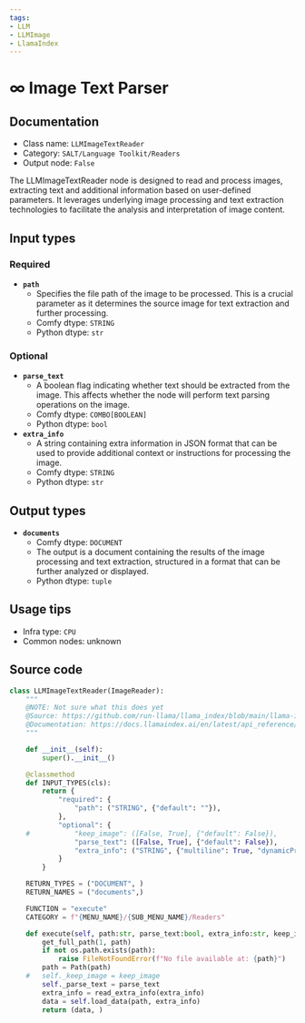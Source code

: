 ```yaml
---
tags:
- LLM
- LLMImage
- LlamaIndex
---
```


# ∞ Image Text Parser
## Documentation
- Class name: `LLMImageTextReader`
- Category: `SALT/Language Toolkit/Readers`
- Output node: `False`

The LLMImageTextReader node is designed to read and process images, extracting text and additional information based on user-defined parameters. It leverages underlying image processing and text extraction technologies to facilitate the analysis and interpretation of image content.
## Input types
### Required
- **`path`**
    - Specifies the file path of the image to be processed. This is a crucial parameter as it determines the source image for text extraction and further processing.
    - Comfy dtype: `STRING`
    - Python dtype: `str`
### Optional
- **`parse_text`**
    - A boolean flag indicating whether text should be extracted from the image. This affects whether the node will perform text parsing operations on the image.
    - Comfy dtype: `COMBO[BOOLEAN]`
    - Python dtype: `bool`
- **`extra_info`**
    - A string containing extra information in JSON format that can be used to provide additional context or instructions for processing the image.
    - Comfy dtype: `STRING`
    - Python dtype: `str`
## Output types
- **`documents`**
    - Comfy dtype: `DOCUMENT`
    - The output is a document containing the results of the image processing and text extraction, structured in a format that can be further analyzed or displayed.
    - Python dtype: `tuple`
## Usage tips
- Infra type: `CPU`
- Common nodes: unknown


## Source code
```python
class LLMImageTextReader(ImageReader):
    """
    @NOTE: Not sure what this does yet
    @Source: https://github.com/run-llama/llama_index/blob/main/llama-index-integrations/readers/llama-index-readers-file/llama_index/readers/file/image/base.py
    @Documentation: https://docs.llamaindex.ai/en/latest/api_reference/readers/file/#llama_index.readers.file.ImageReader
    """

    def __init__(self):
        super().__init__()

    @classmethod
    def INPUT_TYPES(cls):
        return {
            "required": {
                "path": ("STRING", {"default": ""}),
            },
            "optional": {
    #			"keep_image": ([False, True], {"default": False}),
                "parse_text": ([False, True], {"default": False}),
                "extra_info": ("STRING", {"multiline": True, "dynamicPrompts": False, "default": "{}"}),
            }
        }

    RETURN_TYPES = ("DOCUMENT", )
    RETURN_NAMES = ("documents",)

    FUNCTION = "execute"
    CATEGORY = f"{MENU_NAME}/{SUB_MENU_NAME}/Readers"

    def execute(self, path:str, parse_text:bool, extra_info:str, keep_image:bool=False, fs = None):
        get_full_path(1, path)
        if not os.path.exists(path):
            raise FileNotFoundError(f"No file available at: {path}")
        path = Path(path)
    #	self._keep_image = keep_image
        self._parse_text = parse_text
        extra_info = read_extra_info(extra_info)
        data = self.load_data(path, extra_info)
        return (data, )

```
